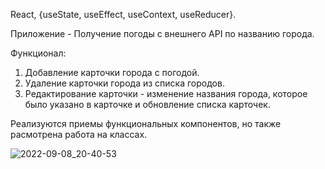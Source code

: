 React, {useState, useEffect, useContext, useReducer}.

Приложение - Получение погоды с внешнего API по названию города.

Функционал: 
1. Добавление карточки города с погодой.
2. Удаление карточки города из списка городов.
3. Редактирование карточки - изменение названия города, которое было указано в карточке и обновление списка карточек.

Реализуются приемы функциональных компонентов, но также расмотрена работа на классах. 

![2022-09-08_20-40-53](https://user-images.githubusercontent.com/101303690/189137496-8daba639-b31a-4be7-a312-6de8ea740d26.png)
